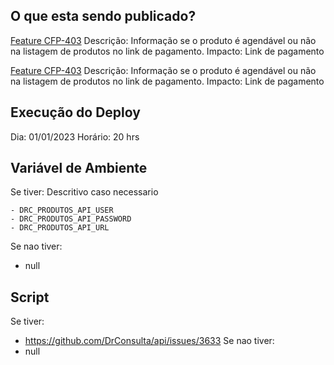 ## O que esta sendo publicado?
[Feature CFP-403](https://drconsulta.atlassian.net/browse/CFP-403)
Descrição: Informação se o produto é agendável ou não na listagem de produtos no link de pagamento.
Impacto: Link de pagamento

[Feature CFP-403](https://drconsulta.atlassian.net/browse/CFP-403)
Descrição: Informação se o produto é agendável ou não na listagem de produtos no link de pagamento.
Impacto: Link de pagamento

## Execução do Deploy
Dia: 01/01/2023
Horário: 20 hrs

## Variável de Ambiente
Se tiver:
Descritivo caso necessario
```
- DRC_PRODUTOS_API_USER
- DRC_PRODUTOS_API_PASSWORD
- DRC_PRODUTOS_API_URL
```
Se nao tiver:
- null

## Script
Se tiver:
- https://github.com/DrConsulta/api/issues/3633
Se nao tiver:
- null
